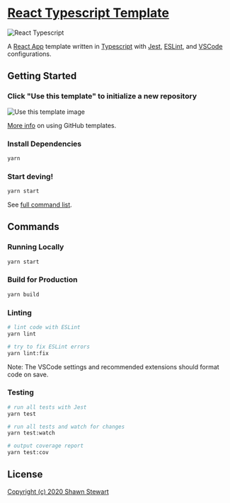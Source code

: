 # [React Typescript Template](https://github.com/ShawnStewart/react-typescript-template/)

![React Typescript](https://miro.medium.com/max/1024/1*Ukhx76VQ8E6JXEW7xfIzSA.png)

A [React App](https://reactjs.org/) template written in [Typescript](https://www.typescriptlang.org/) with [Jest](https://jestjs.io/), [ESLint](https://eslint.org/), and [VSCode](https://code.visualstudio.com/) configurations.

## Getting Started

### Click "Use this template" to initialize a new repository

![Use this template image](https://docs.github.com/assets/images/help/repository/use-this-template-button.png)

[More info](https://docs.github.com/en/github/creating-cloning-and-archiving-repositories/creating-a-repository-from-a-template) on using GitHub templates.

### Install Dependencies

```bash
yarn
```

### Start deving!

```bash
yarn start
```

See [full command list](https://github.com/ShawnStewart/react-typescript-template#commands).

## Commands

### Running Locally

```bash
yarn start
```

### Build for Production

```bash
yarn build
```

### Linting

```bash
# lint code with ESLint
yarn lint

# try to fix ESLint errors
yarn lint:fix
```

Note: The VSCode settings and recommended extensions should format code on save.

### Testing

```bash
# run all tests with Jest
yarn test

# run all tests and watch for changes
yarn test:watch

# output coverage report
yarn test:cov
```

## License

[Copyright (c) 2020 Shawn Stewart](https://github.com/ShawnStewart/react-typescript-template/blob/master/LICENSE)
